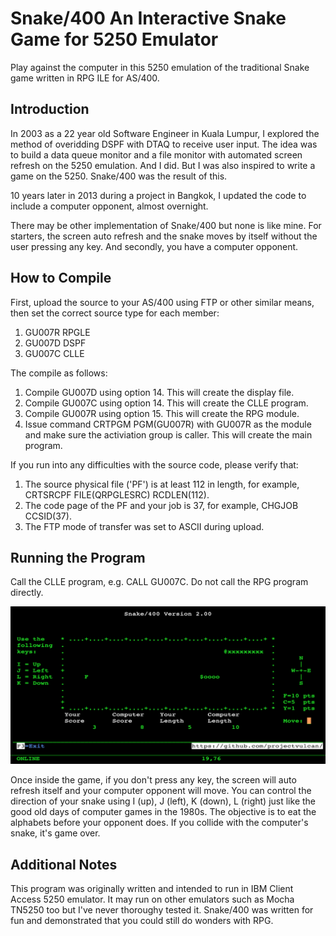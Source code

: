 # Snake/400 An Interactive Snake Game for 5250 Emulator
Play against the computer in this 5250 emulation of the traditional Snake game written in RPG ILE for AS/400.

## Introduction
In 2003 as a 22 year old Software Engineer in Kuala Lumpur, I explored the method of overidding DSPF with DTAQ to receive user input. The idea was to build a data queue monitor and a file monitor with automated screen refresh on the 5250 emulation. And I did. But I was also inspired to write a game on the 5250. Snake/400 was the result of this.

10 years later in 2013 during a project in Bangkok, I updated the code to include a computer opponent, almost overnight.

There may be other implementation of Snake/400 but none is like mine. For starters, the screen auto refresh and the snake moves by itself without the user pressing any key. And secondly, you have a computer opponent.

## How to Compile
First, upload the source to your AS/400 using FTP or other similar means, then set the correct source type for each member:
1. GU007R RPGLE
2. GU007D DSPF
3. GU007C CLLE

The compile as follows:
1. Compile GU007D using option 14. This will create the display file.
2. Compile GU007C using option 14. This will create the CLLE program.
3. Compile GU007R using option 15. This will create the RPG module.
4. Issue command CRTPGM PGM(GU007R) with GU007R as the module and make sure the activiation group is caller. This will create the main program.

If you run into any difficulties with the source code, please verify that:
1. The source physical file ('PF') is at least 112 in length, for example, CRTSRCPF FILE(QRPGLESRC) RCDLEN(112).
2. The code page of the PF and your job is 37, for example, CHGJOB CCSID(37).
3. The FTP mode of transfer was set to ASCII during upload.

## Running the Program
Call the CLLE program, e.g. CALL GU007C. Do not call the RPG program directly.

![This is an image](screenshot.png)

Once inside the game, if you don't press any key, the screen will auto refresh itself and your computer opponent will move. You can control the direction of your snake using I (up), J (left), K (down), L (right) just like the good old days of computer games in the 1980s. The objective is to eat the alphabets before your opponent does. If you collide with the computer's snake, it's game over.

## Additional Notes
This program was originally written and intended to run in IBM Client Access 5250 emulator. It may run on other emulators such as Mocha TN5250 too but I've never thoroughy tested it. Snake/400 was written for fun and demonstrated that you could still do wonders with RPG.
